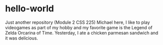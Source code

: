 # hello-world
Just another repository (Module 2 CSS 225)
Michael here, I like to play videogames as part of my hobby and my favorite game is the Legend of Zelda Orcarina of Time.
Yesterday, I ate a chicken parmesan sandwich and it was delicious.
